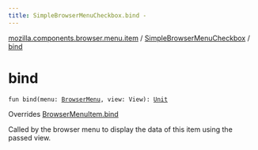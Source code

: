 ```yaml
---
title: SimpleBrowserMenuCheckbox.bind - 
---
```


[mozilla.components.browser.menu.item](../index.html) / [SimpleBrowserMenuCheckbox](index.html) / [bind](./bind.html)

# bind

`fun bind(menu: `[`BrowserMenu`](../../mozilla.components.browser.menu/-browser-menu/index.html)`, view: View): `[`Unit`](https://kotlinlang.org/api/latest/jvm/stdlib/kotlin/-unit/index.html)

Overrides [BrowserMenuItem.bind](../../mozilla.components.browser.menu/-browser-menu-item/bind.html)

Called by the browser menu to display the data of this item using the passed view.

